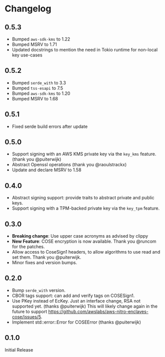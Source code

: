 
# Changelog

## 0.5.3
* Bumped `aws-sdk-kms` to 1.22
* Bumped MSRV to 1.71
* Updated docstrings to mention the need in Tokio runtime for non-local key
use-cases

## 0.5.2
* Bumped `serde_with` to 3.3
* Bumped `tss-esapi` to 7.5
* Bumped `aws-sdk-kms` to 1.20
* Bumped MSRV to 1.68

## 0.5.1
* Fixed serde build errors after update

## 0.5.0
* Support signing with an AWS KMS private key via the `key_kms` feature. (thank you @puiterwijk)
* Abstract Openssl operations (thank you @raoulstrackx)
* Update and declare MSRV to 1.58

## 0.4.0
* Abstract signing support: provide traits to abstract private and public keys.
* Support signing with a TPM-backed private key via the `key_tpm` feature.

## 0.3.0

* **Breaking change**: Use upper case acronyms as advised by clippy
* **New Feature**: COSE encryption is now available. Thank you @runcom for the patches.
* Allow access to CoseSign1 headers, to allow algorithms to use read and set them. Thank you @puiterwijk.
* Minor fixes and version bumps.

## 0.2.0

* Bump `serde_with` version.
* CBOR tags support: can add and verify tags on COSESign1.
* Use PKey instead of EcKey. Just an interface change, RSA not supported yet. (thanks @puiterwijk)
This will likely change again in the future to support https://github.com/awslabs/aws-nitro-enclaves-cose/issues/5.
* Implement std::error::Error for COSEError (thanks @puiterwijk)

## 0.1.0

Initial Release
